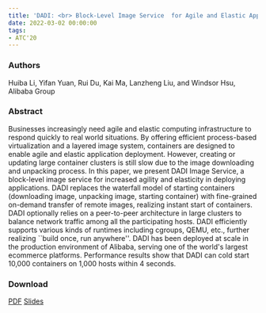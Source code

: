 ```yaml
---
title: 'DADI: <br> Block-Level Image Service  for Agile and Elastic Application Deployment'
date: 2022-03-02 00:00:00
tags:
- ATC'20
---
```


### Authors
Huiba Li, Yifan Yuan, Rui Du, Kai Ma, Lanzheng Liu, and Windsor Hsu, Alibaba Group

### Abstract
Businesses increasingly need agile and elastic computing infrastructure to respond quickly to real world situations. By offering efficient process-based virtualization and a layered image system, containers are designed to enable agile and elastic application deployment. However, creating or updating large container clusters is still slow due to the image downloading and unpacking process. In this paper, we present DADI Image Service, a block-level image service for increased agility and elasticity in deploying applications. DADI replaces the waterfall model of starting containers (downloading image, unpacking image, starting container) with fine-grained on-demand transfer of remote images, realizing instant start of containers. DADI optionally relies on a peer-to-peer architecture in large clusters to balance network traffic among all the participating hosts. DADI efficiently supports various kinds of runtimes including cgroups, QEMU, etc., further realizing ``build once, run anywhere''. DADI has been deployed at scale in the production environment of Alibaba, serving one of the world's largest ecommerce platforms. Performance results show that DADI can cold start 10,000 containers on 1,000 hosts within 4 seconds.


### Download
[PDF](https://www.usenix.org/system/files/atc20-li-huiba.pdf)
[Slides](https://www.usenix.org/system/files/atc20-paper836-slides-li.pdf)